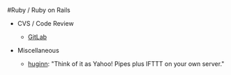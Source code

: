 #Ruby / Ruby on Rails

- CVS / Code Review
  -   [GitLab](http://gitlab.org/)

- Miscellaneous
  - [huginn](https://github.com/cantino/huginn): "Think of it as Yahoo! Pipes plus IFTTT on your own server."



